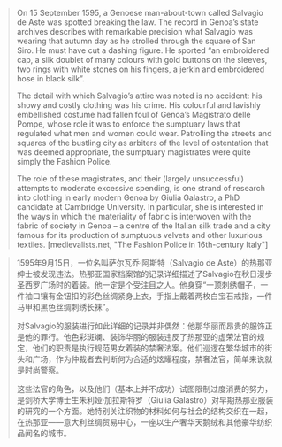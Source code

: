 > On 15 September 1595, a Genoese man-about-town called Salvagio de Aste was spotted breaking the law. The record in Genoa’s state archives describes with remarkable precision what Salvagio was wearing that autumn day as he strolled through the square of San Siro. He must have cut a dashing figure. He sported “an embroidered cap, a silk doublet of many colours with gold buttons on the sleeves, two rings with white stones on his fingers, a jerkin and embroidered hose in black silk”.
>
> The detail with which Salvagio’s attire was noted is no accident: his showy and costly clothing was his crime. His colourful and lavishly embellished costume had fallen foul of Genoa’s Magistrato delle Pompe, whose role it was to enforce the sumptuary laws that regulated what men and women could wear. Patrolling the streets and squares of the bustling city as arbiters of the level of ostentation that was deemed appropriate, the sumptuary magistrates were quite simply the Fashion Police.
>
> The role of these magistrates, and their (largely unsuccessful) attempts to moderate excessive spending, is one strand of research into clothing in early modern Genoa by Giulia Galastro, a PhD candidate at Cambridge University. In particular, she is interested in the ways in which the materiality of fabric is interwoven with the fabric of society in Genoa – a centre of the Italian silk trade and a city famous for its production of sumptuous velvets and other luxurious textiles. [medievalists.net, "The Fashion Police in 16th-century Italy"]

> 1595年9月15日，一位名叫萨尔瓦乔·阿斯特（Salvagio de Aste）的热那亚绅士被发现违法。热那亚国家档案馆的记录详细描述了Salvagio在秋日漫步圣西罗广场时的着装。他一定是个受注目之人。他身穿“一顶刺绣帽子，一件袖口镶有金钮扣的彩色丝绸紧身上衣，手指上戴着两枚白宝石戒指，一件马甲和黑色丝绸刺绣长袜”。
> 
> 对Salvagio的服装进行如此详细的记录并非偶然：他那华丽而昂贵的服饰正是他的罪行。他色彩斑斓、装饰华丽的服装违反了热那亚的虚荣法官的规定，他们的职责是执行规范男女着装的禁奢法案。他们巡逻在繁华城市的街头和广场，作为仲裁者去判断何为合适的炫耀程度，禁奢法官，简单来说就是时尚警察。
> 
> 这些法官的角色，以及他们（基本上并不成功）试图限制过度消费的努力，是剑桥大学博士生朱利娅·加拉斯特罗（Giulia Galastro）对早期热那亚服装的研究的一个方面。她特别关注织物的材料如何与社会的结构交织在一起，在热那亚——意大利丝绸贸易中心，一座以生产奢华天鹅绒和其他豪华纺织品闻名的城市。